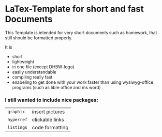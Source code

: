 # LaTex-Template for short and fast Documents
This Template is intended for very short documents such as homework, that still should be formatted properly.

It is
+ short
+ lightweight
+ in one file (except DHBW-logo)
+ easily understandable
+ compiling really fast
+ enabeling to get done with your work faster than using wysiwyg-office programs (such as libre office and ms word)

### I still wanted to include nice packages:
  |||
  -|-
  `graphix` | insert pictures
 `hyperref` | clickable links
 `listings` | code formatting